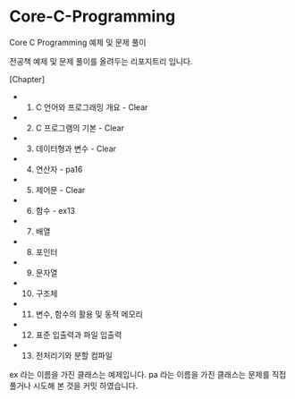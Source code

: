 # Core-C-Programming
Core C Programming 예제 및 문제 풀이

전공책 예제 및 문제 풀이를 올려두는 리포지트리 입니다.

[Chapter]
 -  1. C 언어와 프로그래밍 개요 - Clear
 -  2. C 프로그램의 기본 - Clear
 -  3. 데이터형과 변수 - Clear
 -  4. 연산자 - pa16 
 -  5. 제어문 - Clear
 -  6. 함수 - ex13
 -  7. 배열
 -  8. 포인터
 -  9. 문자열
 - 10. 구조체
 - 11. 변수, 함수의 활용 및 동적 메모리
 - 12. 표준 입출력과 파일 입출력
 - 13. 전처리기와 분할 컴파일

ex 라는 이름을 가진 클래스는 예제입니다.
pa 라는 이름을 가진 클래스는 문제를 직접 풀거나 시도해 본 것을 커밋 하였습니다.
